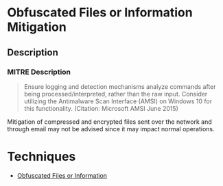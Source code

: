 
# Obfuscated Files or Information Mitigation

## Description

### MITRE Description

> Ensure logging and detection mechanisms analyze commands after being processed/interpreted, rather than the raw input. Consider utilizing the Antimalware Scan Interface (AMSI) on Windows 10 for this functionality. (Citation: Microsoft AMSI June 2015)

Mitigation of compressed and encrypted files sent over the network and through email may not be advised since it may impact normal operations.


# Techniques


* [Obfuscated Files or Information](../techniques/Obfuscated-Files-or-Information.md)

